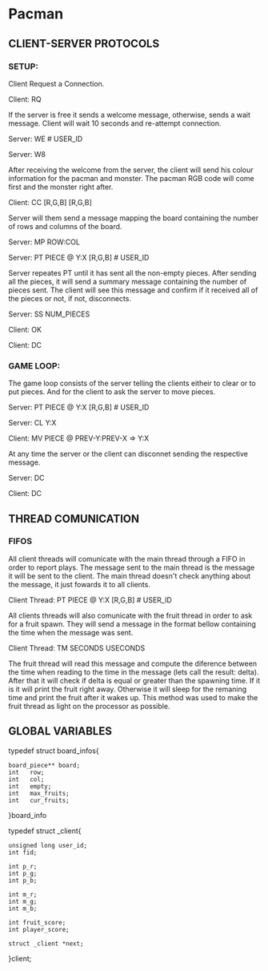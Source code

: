 # Pacman

## CLIENT-SERVER PROTOCOLS

### SETUP:

Client Request a Connection.

Client: RQ 

If the server is free it sends a welcome message, otherwise, sends a wait message. Client will wait 10 seconds and re-attempt connection.

Server: WE # USER_ID

Server: W8 

After receiving the welcome from the server, the client will send his colour information for the pacman and monster. The pacman RGB code will come first and the monster right after.

Client: CC [R,G,B] [R,G,B]

Server will them send a message mapping the board containing the number of rows and columns of the board.

Server: MP  ROW:COL 

Server: PT  PIECE @ Y:X [R,G,B] # USER_ID           

Server repeates PT until it has sent all the non-empty pieces. After sending all the pieces, it will send a summary message containing the number of pieces sent.
The client will see this message and confirm if it received all of  the pieces or not, if not, disconnects.

Server: SS NUM_PIECES

Client: OK 

Client: DC 


### GAME LOOP:

The game loop consists of the server telling the clients eitheir to clear or to put pieces. And for the client to ask the server to move pieces.

Server: PT PIECE @ Y:X [R,G,B] # USER_ID

Server: CL Y:X

Client: MV PIECE @ PREV-Y:PREV-X => Y:X


At any time the server or the client can disconnet sending the respective message.

Server: DC

Client: DC


## THREAD COMUNICATION

### FIFOS


All client threads will comunicate with the main thread through a FIFO in order to report plays. The message sent to the main thread is the message it will be sent to the client. The main thread doesn't check anything about the message, it just fowards it to all clients.

Client Thread: PT PIECE @ Y:X [R,G,B] # USER_ID

All clients  threads will also comunicate with the fruit thread in order to ask for a fruit spawn. They will send a message in the format bellow containing the time when the message was sent.

Client Thread: TM SECONDS USECONDS

The fruit thread will read this message and compute the diference between the time when reading to the time in the message (lets call the result: delta). After that it will check if delta is equal or greater than the spawning time. If it is it will print the fruit right away. Otherwise it will sleep for the remaning time and print the fruit after it wakes up. This method was used to make the fruit thread as light on the processor as possible.

## GLOBAL VARIABLES

typedef struct board_infos{

    board_piece** board;
    int   row;
    int   col;
    int   empty;
    int   max_fruits;
    int   cur_fruits;

}board_info

typedef struct _client{

    unsigned long user_id;
    int fid;
   
    int p_r;
    int p_g;
    int p_b;
   
    int m_r;
    int m_g;
    int m_b;
   
    int fruit_score;
    int player_score;
   
    struct _client *next;

}client;

